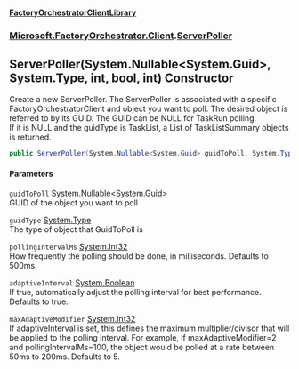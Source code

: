 #### [FactoryOrchestratorClientLibrary](./FactoryOrchestratorClientLibrary.md 'FactoryOrchestratorClientLibrary')
### [Microsoft.FactoryOrchestrator.Client](./Microsoft-FactoryOrchestrator-Client.md 'Microsoft.FactoryOrchestrator.Client').[ServerPoller](./Microsoft-FactoryOrchestrator-Client-ServerPoller.md 'Microsoft.FactoryOrchestrator.Client.ServerPoller')
## ServerPoller(System.Nullable&lt;System.Guid&gt;, System.Type, int, bool, int) Constructor
Create a new ServerPoller. The ServerPoller is associated with a specific FactoryOrchestratorClient and object you want to poll. The desired object is referred to by its GUID. The GUID can be NULL for TaskRun polling.  
If it is NULL and the guidType is TaskList, a List of TaskListSummary objects is returned.  
```csharp
public ServerPoller(System.Nullable<System.Guid> guidToPoll, System.Type guidType, int pollingIntervalMs=500, bool adaptiveInterval=true, int maxAdaptiveModifier=3);
```
#### Parameters
<a name='Microsoft-FactoryOrchestrator-Client-ServerPoller-ServerPoller(System-Nullable-System-Guid-_System-Type_int_bool_int)-guidToPoll'></a>
`guidToPoll` [System.Nullable&lt;](https://docs.microsoft.com/en-us/dotnet/api/System.Nullable-1 'System.Nullable')[System.Guid](https://docs.microsoft.com/en-us/dotnet/api/System.Guid 'System.Guid')[&gt;](https://docs.microsoft.com/en-us/dotnet/api/System.Nullable-1 'System.Nullable')  
GUID of the object you want to poll  
  
<a name='Microsoft-FactoryOrchestrator-Client-ServerPoller-ServerPoller(System-Nullable-System-Guid-_System-Type_int_bool_int)-guidType'></a>
`guidType` [System.Type](https://docs.microsoft.com/en-us/dotnet/api/System.Type 'System.Type')  
The type of object that GuidToPoll is  
  
<a name='Microsoft-FactoryOrchestrator-Client-ServerPoller-ServerPoller(System-Nullable-System-Guid-_System-Type_int_bool_int)-pollingIntervalMs'></a>
`pollingIntervalMs` [System.Int32](https://docs.microsoft.com/en-us/dotnet/api/System.Int32 'System.Int32')  
How frequently the polling should be done, in milliseconds. Defaults to 500ms.  
  
<a name='Microsoft-FactoryOrchestrator-Client-ServerPoller-ServerPoller(System-Nullable-System-Guid-_System-Type_int_bool_int)-adaptiveInterval'></a>
`adaptiveInterval` [System.Boolean](https://docs.microsoft.com/en-us/dotnet/api/System.Boolean 'System.Boolean')  
If true, automatically adjust the polling interval for best performance. Defaults to true.  
  
<a name='Microsoft-FactoryOrchestrator-Client-ServerPoller-ServerPoller(System-Nullable-System-Guid-_System-Type_int_bool_int)-maxAdaptiveModifier'></a>
`maxAdaptiveModifier` [System.Int32](https://docs.microsoft.com/en-us/dotnet/api/System.Int32 'System.Int32')  
If adaptiveInterval is set, this defines the maximum multiplier/divisor that will be applied to the polling interval. For example, if maxAdaptiveModifier=2 and pollingIntervalMs=100, the object would be polled at a rate between 50ms to 200ms. Defaults to 5.  
  
